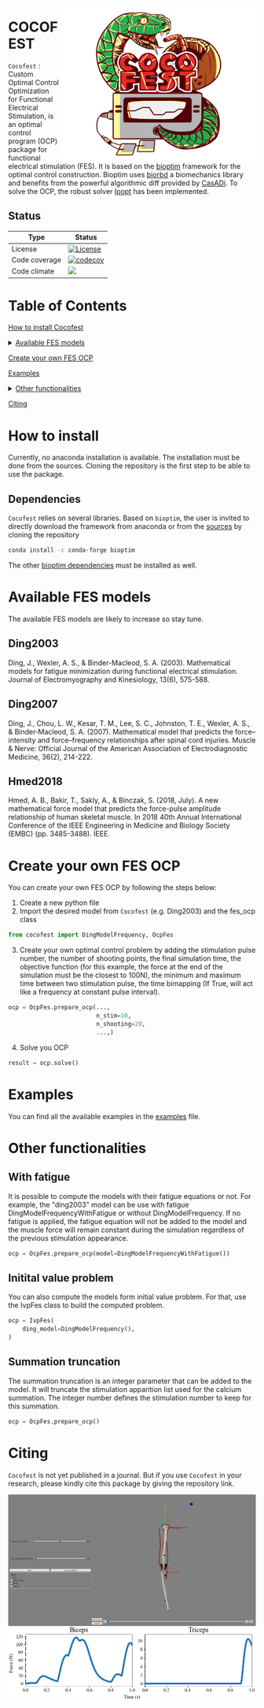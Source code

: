 [//]: # (<img align="right" width="400" src="docs/cocofest_logo.png">)
<img align="right" width="400" src="docs/cocofest_logo.png">

# COCOFEST

`Cocofest` : Custom Optimal Control Optimization for Functional Electrical Stimulation, is an optimal control program (OCP) package for functional electrical stimulation (FES).
It is based on the [bioptim](https://github.com/pyomeca/bioptim) framework for the optimal control construction.
Bioptim uses [biorbd](https://github.com/pyomeca/biorbd) a biomechanics library and benefits from the powerful algorithmic diff provided by [CasADi](https://web.casadi.org/).
To solve the OCP, the robust solver [Ipopt](https://github.com/coin-or/Ipopt) has been implemented.

## Status

| Type          | Status                                                                                                                                                                |
|---------------|-----------------------------------------------------------------------------------------------------------------------------------------------------------------------|
| License       | <a href="https://opensource.org/licenses/MIT"><img src="https://img.shields.io/badge/license-MIT-success" alt="License"/></a>                                         |
| Code coverage | [![codecov](https://codecov.io/github/Kev1CO/cocofest/graph/badge.svg?token=85XHAQGLWQ)](https://codecov.io/github/Kev1CO/cocofest)                                   |
| Code climate  | <a href="https://codeclimate.com/github/Kev1CO/cocofest/maintainability"><img src="https://api.codeclimate.com/v1/badges/b9fcbc434d8be931dce7/maintainability" /></a> |

# Table of Contents 

[How to install Cocofest](#how-to-install)

<details>
<summary><a href="#available-fes-models">Available FES models</a></summary>

- [Ding2003](#ding2003)
- [Ding2007](#ding2007)
- [Hmed2018](#hmed2018)

</details>

[Create your own FES OCP](#create-your-own-fes-ocp)

[Examples](#examples)

<details>
<summary><a href="#other-functionalities">Other functionalities</a></summary>

- [With fatigue](#with-fatigue)
- [Initial value problem](#initital-value-problem)
- [Summation truncation](#summation-truncation)

</details>

[Citing](#citing)


# How to install 
Currently, no anaconda installation is available. The installation must be done from the sources.
Cloning the repository is the first step to be able to use the package.

## Dependencies
`Cocofest` relies on several libraries. 
Based on `bioptim`, the user is invited to directly download the framework from anaconda or from the [sources](https://github.com/pyomeca/bioptim) by cloning the repository
```bash
conda install -c conda-forge bioptim
```
The other [bioptim dependencies](https://github.com/pyomeca/bioptim#dependencies) must be installed as well.

# Available FES models
The available FES models are likely to increase so stay tune.
## Ding2003
Ding, J., Wexler, A. S., & Binder-Macleod, S. A. (2003).
Mathematical models for fatigue minimization during functional electrical stimulation.
Journal of Electromyography and Kinesiology, 13(6), 575-588.

## Ding2007
Ding, J., Chou, L. W., Kesar, T. M., Lee, S. C., Johnston, T. E., Wexler, A. S., & Binder‐Macleod, S. A. (2007).
Mathematical model that predicts the force–intensity and force–frequency relationships after spinal cord injuries.
Muscle & Nerve: Official Journal of the American Association of Electrodiagnostic Medicine, 36(2), 214-222.

## Hmed2018
Hmed, A. B., Bakir, T., Sakly, A., & Binczak, S. (2018, July).
A new mathematical force model that predicts the force-pulse amplitude relationship of human skeletal muscle.
In 2018 40th Annual International Conference of the IEEE Engineering in Medicine and Biology Society (EMBC) (pp. 3485-3488). IEEE.


# Create your own FES OCP
You can create your own FES OCP by following the steps below:
1. Create a new python file
2. Import the desired model from `Cocofest` (e.g. Ding2003) and the fes_ocp class

```python
from cocofest import DingModelFrequency, OcpFes
```

3. Create your own optimal control problem by adding the stimulation pulse number, the number of shooting points,
the final simulation time, the objective function
(for this example, the force at the end of the simulation must be the closest to 100N), 
the minimum and maximum time between two stimulation pulse, the time bimapping
(If True, will act like a frequency at constant pulse interval).

```python
ocp = OcpFes.prepare_ocp(...,
                         n_stim=10,
                         n_shooting=20,
                         ...,)
```

4. Solve you OCP

```python
result = ocp.solve()
```

# Examples
You can find all the available examples in the [examples](https://github.com/Kev1CO/cocofest/tree/main/examples) file.

# Other functionalities

## With fatigue
It is possible to compute the models with their fatigue equations or not.
For example, the "ding2003" model can be use with fatigue DingModelFrequencyWithFatigue or without DingModelFrequency.
If no fatigue is applied, the fatigue equation will not be added to the model and the muscle force will remain 
constant during the simulation regardless of the previous stimulation appearance.

```python
ocp = OcpFes.prepare_ocp(model=DingModelFrequencyWithFatigue())
```

## Initital value problem
You can also compute the models form initial value problem.
For that, use the IvpFes class to build the computed problem.

```python
ocp = IvpFes(
    ding_model=DingModelFrequency(),
)
```

## Summation truncation
The summation truncation is an integer parameter that can be added to the model.
It will truncate the stimulation apparition list used for the calcium summation.
The integer number defines the stimulation number to keep for this summation.

```python
ocp = OcpFes.prepare_ocp()
```


# Citing
`Cocofest` is not yet published in a journal.
But if you use `Cocofest` in your research, please kindly cite this package by giving the repository link.

![](docs/arm_flexion.gif)
